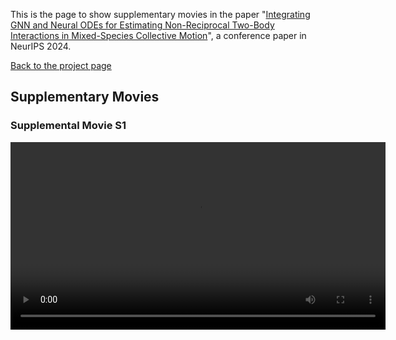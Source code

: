 This is the page to show supplementary movies in the paper "[Integrating GNN and Neural ODEs for Estimating Non-Reciprocal Two-Body Interactions in Mixed-Species Collective Motion](https://openreview.net/forum?id=qwl3EiDi9r)", a conference paper in NeurIPS 2024.

[Back to the project page](https://github.com/MasahitoUWAMICHI/collectiveMotionNN)

## Supplementary Movies

### Supplemental Movie S1

<video width="600" controls>
    <source src="Supplemental_Movie_S1.mp4" type="video/mp4">
    Your browser does not support the video tag.
</video>